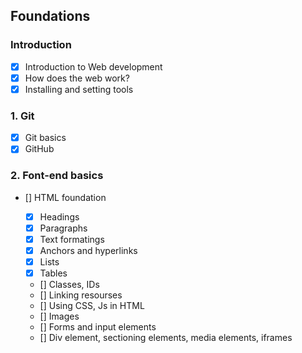 ## Foundations

### Introduction

- [x] Introduction to Web development
- [x] How does the web work?
- [x] Installing and setting tools

### 1\. Git

- [x] Git basics
- [x] GitHub

### 2\. Font-end basics

- [] HTML foundation

  - [x] Headings
  - [x] Paragraphs
  - [x] Text formatings
  - [x] Anchors and hyperlinks
  - [x] Lists
  - [x] Tables
  - [] Classes, IDs
  - [] Linking resourses
  - [] Using CSS, Js in HTML
  - [] Images
  - [] Forms and input elements
  - [] Div element, sectioning elements, media elements, iframes